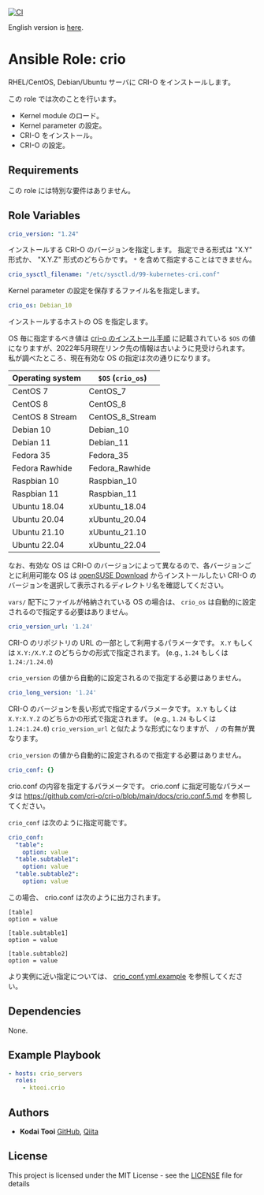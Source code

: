 [![CI](https://github.com/ktooi/ansible-role-crio/workflows/CI/badge.svg)](https://github.com/ktooi/ansible-role-crio/actions?query=workflow%3ACI+branch%3Amain)

English version is [here](README.md).

# Ansible Role: crio

RHEL/CentOS, Debian/Ubuntu サーバに CRI-O をインストールします。

この role では次のことを行います。

* Kernel module のロード。
* Kernel parameter の設定。
* CRI-O をインストール。
* CRI-O の設定。

## Requirements

この role には特別な要件はありません。

## Role Variables

```yaml
crio_version: "1.24"
```

インストールする CRI-O のバージョンを指定します。
指定できる形式は "X.Y" 形式か、 "X.Y.Z" 形式のどちらかです。
`*` を含めて指定することはできません。

```yaml
crio_sysctl_filename: "/etc/sysctl.d/99-kubernetes-cri.conf"
```

Kernel parameter の設定を保存するファイル名を指定します。

```yaml
crio_os: Debian_10
```

インストールするホストの OS を指定します。

OS 毎に指定するべき値は [cri-o のインストール手順](https://cri-o.io/) に記載されている `$OS` の値になりますが、2022年5月現在リンク先の情報は古いように見受けられます。
私が調べたところ、現在有効な OS の指定は次の通りになります。

|Operating system|`$OS` (`crio_os`)|
|---|---|
|CentOS 7|CentOS_7|
|CentOS 8|CentOS_8|
|CentOS 8 Stream|CentOS_8_Stream|
|Debian 10|Debian_10|
|Debian 11|Debian_11|
|Fedora 35|Fedora_35|
|Fedora Rawhide|Fedora_Rawhide|
|Raspbian 10|Raspbian_10|
|Raspbian 11|Raspbian_11|
|Ubuntu 18.04|xUbuntu_18.04|
|Ubuntu 20.04|xUbuntu_20.04|
|Ubuntu 21.10|xUbuntu_21.10|
|Ubuntu 22.04|xUbuntu_22.04|

なお、有効な OS は CRI-O のバージョンによって異なるので、各バージョンごとに利用可能な OS は [openSUSE Download](https://download.opensuse.org/repositories/devel:/kubic:/libcontainers:/stable:/cri-o:/) からインストールしたい CRI-O のバージョンを選択して表示されるディレクトリ名を確認してください。

`vars/` 配下にファイルが格納されている OS の場合は、 `crio_os` は自動的に設定されるので指定する必要はありません。

```yaml
crio_version_url: '1.24'
```

CRI-O のリポジトリの URL の一部として利用するパラメータです。
`X.Y` もしくは `X.Y:/X.Y.Z` のどちらかの形式で指定されます。 (e.g., `1.24` もしくは `1.24:/1.24.0`)

`crio_version` の値から自動的に設定されるので指定する必要はありません。

```yaml
crio_long_version: '1.24'
```

CRI-O のバージョンを長い形式で指定するパラメータです。
`X.Y` もしくは `X.Y:X.Y.Z` のどちらかの形式で指定されます。 (e.g., `1.24` もしくは `1.24:1.24.0`)
`crio_version_url` と似たような形式になりますが、 `/` の有無が異なります。

`crio_version` の値から自動的に設定されるので指定する必要はありません。

```yaml
crio_conf: {}
```

crio.conf の内容を指定するパラメータです。
crio.conf に指定可能なパラメータは https://github.com/cri-o/cri-o/blob/main/docs/crio.conf.5.md を参照してください。

`crio_conf` は次のように指定可能です。

```yaml
crio_conf:
  "table":
    option: value
  "table.subtable1":
    option: value
  "table.subtable2":
    option: value
```

この場合、 crio.conf は次のように出力されます。

```
[table]
option = value

[table.subtable1]
option = value

[table.subtable2]
option = value

```

より実例に近い指定については、 [crio_conf.yml.example](./defaults/crio_conf.yml.example) を参照してください。

## Dependencies

None.

## Example Playbook

```yaml
- hosts: crio_servers
  roles:
    - ktooi.crio
```

## Authors

* **Kodai Tooi** [GitHub](https://github.com/ktooi), [Qiita](https://qiita.com/ktooi)

## License

This project is licensed under the MIT License - see the [LICENSE](LICENSE) file for details
